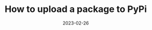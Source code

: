 ---
title: "How to upload a package to PyPi"
date: 2023-02-26
draft: false

tags: ["Python", "REST API", "PyPi"]
showEdit: false
showTaxonomies: true
---